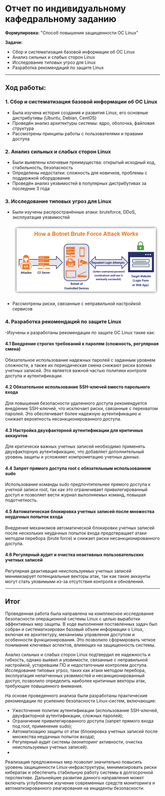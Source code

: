 # Отчет по индивидуальному кафедральному заданию
**Формулировка:** "Способ повышения защищенности OC Linux"

**Задачи:**
- Сбор и систематизация базовой информации об ОС Linux
- Анализ сильных и слабых сторон Linux
- Исследование типовых угроз для Linux
- Разработка рекомендаций по защите Linux
  
---

## Ход работы:

### 1. Сбор и систематизация базовой информации об ОС Linux

- Была изучена история создания и развития Linux, его основные дистрибутивы (Ubuntu, Debian, CentOS)
- Проведён анализ архитектуры системы: ядро, оболочка, файловая структура
- Рассмотрены принципы работы с пользователями и правами доступа

### 2. Анализ сильных и слабых сторон Linux

- Были выявлены ключевые преимущества: открытый исходный код, стабильность, безопасность
- Определены недостатки: сложность для новичков, проблемы с поддержкой оборудования
- Проведён анализ уязвимостей в популярных дистрибутивах за последние 3 года

### 3. Исследование типовых угроз для Linux

- Были изучены распространённые атаки: bruteforce, DDoS, эксплуатация уязвимостей

  ![модель brteforce](media/personal_task/tk1.png) 
  
- Рассмотрены риски, связанные с неправильной настройкой сервисов

### 4. Разработка рекомендаций по защите Linux

-Изучены и разработаны рекомендации по защите OC Linux такие как:

#### 4.1 Внедрение строгих требований к паролям (сложность, регулярная смена)

Обязательное использование надежных паролей с заданным уровнем сложности, а также их периодическая смена снижают риски взлома учетных записей. Это является важной частью политики контроля доступа и аутентификации.

#### 4.2 Обязательное использование SSH-ключей вместо парольного входа

Для повышения безопасности удаленного доступа рекомендуется внедрение SSH-ключей, что исключает риски, связанные с перехватом паролей. Это обеспечивает более надежную аутентификацию и снижает вероятность несанкционированного доступа.

#### 4.3 Настройка двухфакторной аутентификации для критичных аккаунтов

Для критически важных учетных записей необходимо применять двухфакторную аутентификацию, что добавляет дополнительный уровень защиты и усложняет компрометацию учетных данных.

#### 4.4 Запрет прямого доступа root с обязательным использованием sudo

Использование команды sudo предпочтительнее прямого доступа к учетной записи root, так как это ограничивает привилегированный доступ и позволяет вести журнал выполняемых команд, повышая подотчетность.

#### 4.5 Автоматическая блокировка учетных записей после множества неудачных попыток входа

Внедрение механизмов автоматической блокировки учетных записей после нескольких неудачных попыток входа предотвращает атаки методом перебора (brute force) и снижает риски несанкционированного доступа.

#### 4.6 Регулярный аудит и очистка неактивных пользовательских учетных записей

Регулярная деактивация неиспользуемых учетных записей минимизирует потенциальные векторы атак, так как такие аккаунты могут стать уязвимыми из-за отсутствия контроля и обновлений.

---

## Итог

Проведенная работа была направлена на комплексное исследование безопасности операционной системы Linux с целью выработки эффективных мер защиты. В ходе выполнения поставленных задач был собран и систематизирован базовый объем информации о Linux, включая ее архитектуру, механизмы управления доступом и особенности функционирования. Это позволило сформировать четкое понимание ключевых аспектов, влияющих на защищенность системы.

Анализ сильных и слабых сторон Linux подтвердил ее надежность и гибкость, однако выявил и уязвимости, связанные с неправильной настройкой, устаревшим ПО и недостаточным контролем доступа. Исследование типовых угроз, таких как атаки методом перебора, эксплуатация непатченных уязвимостей и несанкционированный доступ, позволило определить наиболее критичные векторы атак, требующие повышенного внимания.

На основе проведенного анализа были разработаны практические рекомендации по усилению безопасности Linux-систем, включающие:

- Ужесточение политик аутентификации (использование SSH-ключей, двухфакторной аутентификации, сложных паролей);
- Ограничение привилегированного доступа (запрет прямого входа под root, применение sudo);
- Автоматизацию защиты от атак (блокировка учетных записей после множества неудачных попыток входа);
- Регулярный аудит системы (мониторинг активности, очистка неиспользуемых учетных записей).
- 
Реализация предложенных мер позволит значительно повысить уровень защищенности Linux-инфраструктуры, минимизировать риски кибератак и обеспечить стабильную работу системы в долгосрочной перспективе. Дальнейшее развитие данного направления может включать углубленное изучение современных средств мониторинга и автоматизированного реагирования на инциденты безопасности.

  
